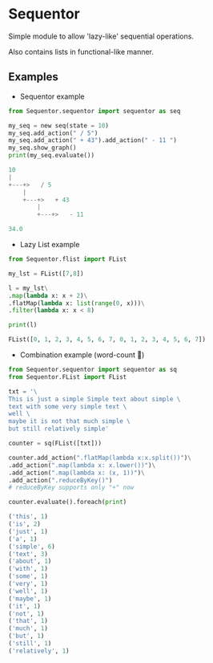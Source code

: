 # Sequentor

Simple module to allow 'lazy-like' sequential operations.

Also contains lists in functional-like manner.



## Examples
* Sequentor example

``` python
from Sequentor.sequentor import sequentor as seq

my_seq = new seq(state = 10)
my_seq.add_action(" / 5")
my_seq.add_action(" + 43").add_action(" - 11 ")
my_seq.show_graph()
print(my_seq.evaluate())

10
|
+---+>   / 5
    |
    +---+>   + 43
        |
        +---+>   - 11

34.0
```

* Lazy List example

``` python
from Sequentor.flist import FList

my_lst = FList([7,8])

l = my_lst\
.map(lambda x: x + 2)\
.flatMap(lambda x: list(range(0, x)))\
.filter(lambda x: x < 8)

print(l)

FList([0, 1, 2, 3, 4, 5, 6, 7, 0, 1, 2, 3, 4, 5, 6, 7])
```

* Combination example (word-count :tada:)

```python
from Sequentor.sequentor import sequentor as sq
from Sequentor.FList import FList

txt = '\
This is just a simple Simple text about simple \
text with some very simple text \
well \
maybe it is not that much simple \
but still relatively simple'

counter = sq(FList([txt]))

counter.add_action(".flatMap(lambda x:x.split())")\
.add_action(".map(lambda x: x.lower())")\
.add_action(".map(lambda x: (x, 1))")\
.add_action(".reduceByKey()")
# reduceByKey supports only "+" now

counter.evaluate().foreach(print)

('this', 1)
('is', 2)
('just', 1)
('a', 1)
('simple', 6)
('text', 3)
('about', 1)
('with', 1)
('some', 1)
('very', 1)
('well', 1)
('maybe', 1)
('it', 1)
('not', 1)
('that', 1)
('much', 1)
('but', 1)
('still', 1)
('relatively', 1)
```
